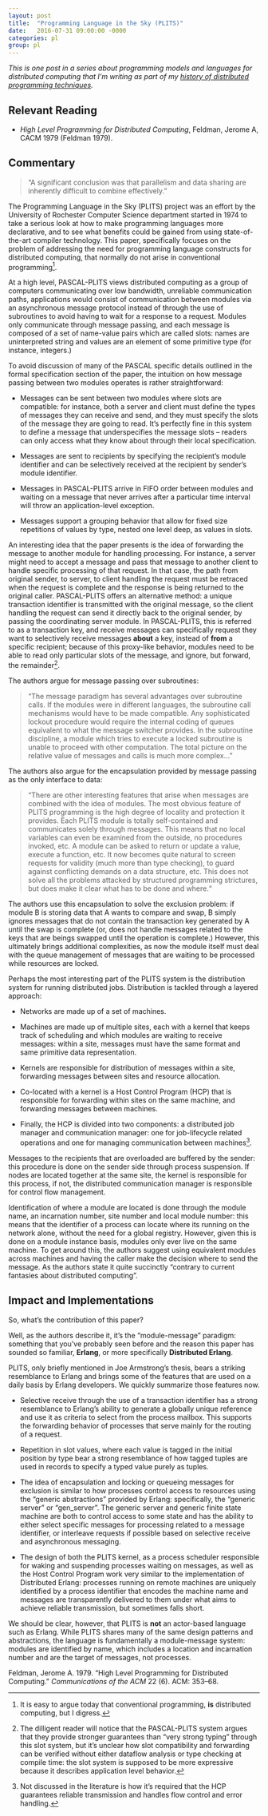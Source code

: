 ```yaml
---
layout: post
title:  "Programming Language in the Sky (PLITS)"
date:   2016-07-31 09:00:00 -0000
categories: pl
group: pl
---
```


_This is one post in a series about programming models and languages for distributed computing that I'm writing as part of my [history of distributed programming techniques](https://github.com/cmeiklejohn/PMLDC)._


<h2 id="relevant-reading">Relevant Reading</h2>
<ul>
<li><p><em>High Level Programming for Distributed Computing</em>, Feldman, Jerome A, CACM 1979 <span class="citation">(Feldman 1979)</span>.</p></li>
</ul>
<h2 id="commentary">Commentary</h2>
<blockquote>
<p>“A significant conclusion was that parallelism and data sharing are inherently difficult to combine effectively.”</p>
</blockquote>
<p>The Programming Language in the Sky (PLITS) project was an effort by the University of Rochester Computer Science department started in 1974 to take a serious look at how to make programming languages more declarative, and to see what benefits could be gained from using state-of-the-art compiler technology. This paper, specifically focuses on the problem of addressing the need for programming language constructs for distributed computing, that normally do not arise in conventional programming<a href="#fn1" class="footnoteRef" id="fnref1"><sup>1</sup></a>.</p>
<p>At a high level, PASCAL-PLITS views distributed computing as a group of computers communicating over low bandwidth, unreliable communication paths, applications would consist of communication between modules via an asynchronous message protocol instead of through the use of subroutines to avoid having to wait for a response to a request. Modules only communicate through message passing, and each message is composed of a set of name-value pairs which are called slots: names are uninterpreted string and values are an element of some primitive type (for instance, integers.)</p>
<p>To avoid discussion of many of the PASCAL specific details outlined in the formal specification section of the paper, the intuition on how message passing between two modules operates is rather straightforward:</p>
<ul>
<li><p>Messages can be sent between two modules where slots are compatible: for instance, both a server and client must define the types of messages they can receive and send, and they must specify the slots of the message they are going to read. It’s perfectly fine in this system to define a message that underspecifies the message slots – readers can only access what they know about through their local specification.</p></li>
<li><p>Messages are sent to recipients by specifying the recipient’s module identifier and can be selectively received at the recipient by sender’s module identifier.</p></li>
<li><p>Messages in PASCAL-PLITS arrive in FIFO order between modules and waiting on a message that never arrives after a particular time interval will throw an application-level exception.</p></li>
<li><p>Messages support a grouping behavior that allow for fixed size repetitions of values by type, nested one level deep, as values in slots.</p></li>
</ul>
<p>An interesting idea that the paper presents is the idea of forwarding the message to another module for handling processing. For instance, a server might need to accept a message and pass that message to another client to handle specific processing of that request. In that case, the path from original sender, to server, to client handling the request must be retraced when the request is complete and the response is being returned to the original caller. PASCAL-PLITS offers an alternative method: a unique transaction identifier is transmitted with the original message, so the client handling the request can send it directly back to the original sender, by passing the coordinating server module. In PASCAL-PLITS, this is referred to as a transaction key, and receive messages can specifically request they want to selectively receive messages <strong>about</strong> a key, instead of <strong>from</strong> a specific recipient; because of this proxy-like behavior, modules need to be able to read only particular slots of the message, and ignore, but forward, the remainder<a href="#fn2" class="footnoteRef" id="fnref2"><sup>2</sup></a>.</p>
<p>The authors argue for message passing over subroutines:</p>
<blockquote>
<p>“The message paradigm has several advantages over subroutine calls. If the modules were in different languages, the subroutine call mechanisms would have to be made compatible. Any sophisticated lockout procedure would require the internal coding of queues equivalent to what the message switcher provides. In the subroutine discipline, a module which tries to execute a locked subroutine is unable to proceed with other computation. The total picture on the relative value of messages and calls is much more complex...”</p>
</blockquote>
<p>The authors also argue for the encapsulation provided by message passing as the only interface to data:</p>
<blockquote>
<p>“There are other interesting features that arise when messages are combined with the idea of modules. The most obvious feature of PLITS programming is the high degree of locality and protection it provides. Each PLITS module is totally self-contained and communicates solely through messages. This means that no local variables can even be examined from the outside, no procedures invoked, etc. A module can be asked to return or update a value, execute a function, etc. It now becomes quite natural to screen requests for validity (much more than type checking), to guard against conflicting demands on a data structure, etc. This does not solve all the problems attacked by structured programming strictures, but does make it clear what has to be done and where.“</p>
</blockquote>
<p>The authors use this encapsulation to solve the exclusion problem: if module B is storing data that A wants to compare and swap, B simply ignores messages that do not contain the transaction key generated by A until the swap is complete (or, does not handle messages related to the keys that are beings swapped until the operation is complete.) However, this ultimately brings additional complexities, as now the module itself must deal with the queue management of messages that are waiting to be processed while resources are locked.</p>
<p>Perhaps the most interesting part of the PLITS system is the distribution system for running distributed jobs. Distribution is tackled through a layered approach:</p>
<ul>
<li><p>Networks are made up of a set of machines.</p></li>
<li><p>Machines are made up of multiple sites, each with a kernel that keeps track of scheduling and which modules are waiting to receive messages: within a site, messages must have the same format and same primitive data representation.</p></li>
<li><p>Kernels are responsible for distribution of messages within a site, forwarding messages between sites and resource allocation.</p></li>
<li><p>Co-located with a kernel is a Host Control Program (HCP) that is responsible for forwarding within sites on the same machine, and forwarding messages between machines.</p></li>
<li><p>Finally, the HCP is divided into two components: a distributed job manager and communication manager: one for job-lifecycle related operations and one for managing communication between machines<a href="#fn3" class="footnoteRef" id="fnref3"><sup>3</sup></a>.</p></li>
</ul>
<p>Messages to the recipients that are overloaded are buffered by the sender: this procedure is done on the sender side through process suspension. If nodes are located together at the same site, the kernel is responsible for this process, if not, the distributed communication manager is responsible for control flow management.</p>
<p>Identification of where a module are located is done through the module name, an incarnation number, site number and local module number: this means that the identifier of a process can locate where its running on the network alone, without the need for a global registry. However, given this is done on a module instance basis, modules only ever live on the same machine. To get around this, the authors suggest using equivalent modules across machines and having the caller make the decision where to send the message. As the authors state it quite succinctly “contrary to current fantasies about distributed computing”.</p>
<h2 id="impact-and-implementations">Impact and Implementations</h2>
<p>So, what’s the contribution of this paper?</p>
<p>Well, as the authors describe it, it’s the “module-message” paradigm: something that you’ve probably seen before and the reason this paper has sounded so familiar, <strong>Erlang</strong>, or more specifically <strong>Distributed Erlang</strong>.</p>
<p>PLITS, only briefly mentioned in Joe Armstrong’s thesis, bears a striking resemblance to Erlang and brings some of the features that are used on a daily basis by Erlang developers. We quickly summarize those features now.</p>
<ul>
<li><p>Selective receive through the use of a transaction identifier has a strong resemblance to Erlang’s ability to generate a globally unique reference and use it as criteria to select from the process mailbox. This supports the forwarding behavior of processes that serve mainly for the routing of a request.</p></li>
<li><p>Repetition in slot values, where each value is tagged in the initial position by type bear a strong resemblance of how tagged tuples are used in records to specify a typed value purely as tuples.</p></li>
<li><p>The idea of encapsulation and locking or queueing messages for exclusion is similar to how processes control access to resources using the “generic abstractions” provided by Erlang: specifically, the “generic server” or “gen_server”. The generic server and generic finite state machine are both to control access to some state and has the ability to either select specific messages for processing related to a message identifier, or interleave requests if possible based on selective receive and asynchronous messaging.</p></li>
<li><p>The design of both the PLITS kernel, as a process scheduler responsible for waking and suspending processes waiting on messages, as well as the Host Control Program work very similar to the implementation of Distributed Erlang: processes running on remote machines are uniquely identified by a process identifier that encodes the machine name and messages are transparently delivered to them under what aims to achieve reliable transmission, but sometimes falls short.</p></li>
</ul>
<p>We should be clear, however, that PLITS is <strong>not</strong> an actor-based language such as Erlang. While PLITS shares many of the same design patterns and abstractions, the language is fundamentally a module-message system: modules are identified by name, which includes a location and incarnation number and are the target of messages, not processes.</p>
<div id="refs" class="references">
<div id="ref-feldman1979high">
<p>Feldman, Jerome A. 1979. “High Level Programming for Distributed Computing.” <em>Communications of the ACM</em> 22 (6). ACM: 353–68.</p>
</div>
</div>
<div class="footnotes">
<hr />
<ol>
<li id="fn1"><p>It is easy to argue today that conventional programming, <strong>is</strong> distributed computing, but I digress.<a href="#fnref1">↩</a></p></li>
<li id="fn2"><p>The dilligent reader will notice that the PASCAL-PLITS system argues that they provide stronger guarantees than “very strong typing” through this slot system, but it’s unclear how slot compatibility and forwarding can be verified without either dataflow analysis or type checking at compile time: the slot system is supposed to be more expressive because it describes application level behavior.<a href="#fnref2">↩</a></p></li>
<li id="fn3"><p>Not discussed in the literature is how it’s required that the HCP guarantees reliable transmission and handles flow control and error handling.<a href="#fnref3">↩</a></p></li>
</ol>
</div>
